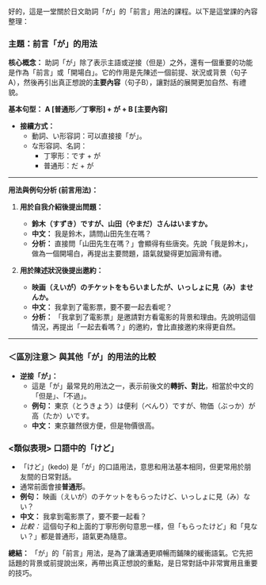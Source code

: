 </br>

好的，這是一堂關於日文助詞「が」的「前言」用法的課程。以下是這堂課的內容整理：

### **主題：前言「が」的用法**

**核心概念：**
助詞「が」除了表示主語或逆接（但是）之外，還有一個重要的功能是作為「前言」或「開場白」。它的作用是先陳述一個前提、狀況或背景（句子A），然後再引出真正想說的**主要內容**（句子B），讓對話的展開更加自然、有禮貌。

**基本句型：**
**A [普通形／丁寧形] + が + B [主要內容]**

*   **接續方式：**
    *   動詞、い形容詞：可以直接接「が」。
    *   な形容詞、名詞：
        *   丁寧形：です + が
        *   普通形：だ + が

---

**用法與例句分析 (前言用法)：**

1.  **用於自我介紹後提出問題：**
    *   **鈴木（すずき）ですが、山田（やまだ）さんはいますか。**
    *   **中文：** 我是鈴木，請問山田先生在嗎？
    *   **分析：** 直接問「山田先生在嗎？」會顯得有些唐突。先說「我是鈴木」，做為一個開場白，再提出主要問題，語氣就變得更加圓滑有禮。

2.  **用於陳述狀況後提出邀約：**
    *   **映画（えいが）のチケットをもらいましたが、いっしょに見（み）ませんか。**
    *   **中文：** 我拿到了電影票，要不要一起去看呢？
    *   **分析：** 「我拿到了電影票」是邀請對方看電影的背景和理由。先說明這個情況，再提出「一起去看嗎？」的邀約，會比直接邀約來得更自然。

---

### **＜區別注意＞ 與其他「が」的用法的比較**

*   **逆接「が」：**
    *   這是「が」最常見的用法之一，表示前後文的**轉折、對比**，相當於中文的「但是」、「不過」。
    *   **例句：** 東京（とうきょう）は便利（べんり）ですが、物価（ぶっか）が高（たか）いです。
    *   **中文：** 東京雖然很方便，但是物價很高。

### **<類似表現> 口語中的「けど」**

*   「けど」(kedo) 是「が」的口語用法，意思和用法基本相同，但更常用於朋友間的日常對話。
*   通常前面會接**普通形**。
*   **例句：** 映画（えいが）のチケットをもらったけど、いっしょに見（み）ない？
*   **中文：** 我拿到電影票了，要不要一起看？
*   *比較：* 這個句子和上面的丁寧形例句意思一樣，但「もらったけど」和「見ない？」都是普通形，語氣更為隨意。

**總結：**
「が」的「前言」用法，是為了讓溝通更順暢而鋪陳的緩衝語氣。它先把話題的背景或前提說出來，再帶出真正想說的重點，是日常對話中非常實用且重要的技巧。
</br>
